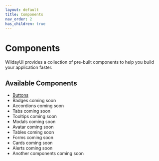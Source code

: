 ```yaml
---
layout: default
title: Components
nav_order: 2
has_children: true
---
```


# Components

WildayUI provides a collection of pre-built components to help you build your application faster.

## Available Components

- [Buttons](./buttons)
- Badges <span class="label label-yellow">coming soon</span>
- Accordions <span class="label label-yellow">coming soon</span>
- Tabs <span class="label label-yellow">coming soon</span>
- Tooltips <span class="label label-yellow">coming soon</span>
- Modals <span class="label label-yellow">coming soon</span>
- Avatar <span class="label label-yellow">coming soon</span>
- Tables <span class="label label-yellow">coming soon</span>
- Forms <span class="label label-yellow">coming soon</span>
- Cards <span class="label label-yellow">coming soon</span>
- Alerts <span class="label label-yellow">coming soon</span>
- Another components <span class="label label-yellow">coming soon</span>
